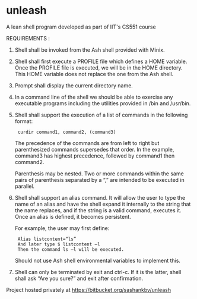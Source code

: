 # unleash
A lean shell program developed as part of IIT's CS551 course

REQUIREMENTS :

1) Shell shall be invoked from the Ash shell provided with Minix.

2) Shell shall first execute a PROFILE file which defines a HOME variable. 
   Once the PROFILE file is executed, we will be in the HOME directory. 
   This HOME variable does not replace the one from the Ash shell. 
   
3) Prompt shall display the current directory name.

4) In a command line of the shell we should be able to exercise any executable programs 
   including the utilities provided in /bin and /usr/bin.
   
5) Shell shall support the execution of a list of commands in the following format: 

		curdir command1, command2, (command3)
		
   The precedence of the commands are from left to right but parenthesized commands supersedes that order. 
   In the example, command3 has highest precedence, followed by command1 then command2. 
   
   Parenthesis may be nested. 
   Two or more commands within the same pairs of parenthesis separated by a “,” are intended to be executed in parallel. 

6) Shell shall support an alias command. It will allow the user to type the name of an alias and have 
   the shell expand it internally to the string that the name replaces, and if the string is a valid command, executes it. 
   Once an alias is defined, it becomes persistent. 
   
   For example, the user may first define: 

		Alias listcontent=“ls”
		And later type $ listcontent –l
		Then the command ls –l will be executed.

   Should not use Ash shell environmental variables to implement this.
   
7) Shell can only be terminated by exit and ctrl-c. 
   If it is the latter, shell shall ask “Are you sure?” and exit after confirmation.
   

Project hosted privately at https://bitbucket.org/sashankbv/unleash
